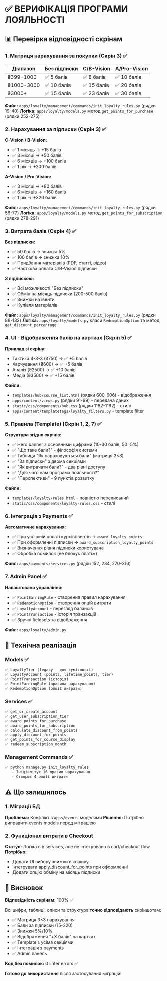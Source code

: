 # ✅ ВЕРИФІКАЦІЯ ПРОГРАМИ ЛОЯЛЬНОСТІ

## 📊 Перевірка відповідності скрінам

### 1. Матриця нарахування за покупки (Скрін 3) ✅

| Діапазон | Без підписки | C/B-Vision | A/Pro-Vision |
|----------|--------------|------------|--------------|
| ₴399-1000 | ✅ 5 балів | ✅ 8 балів | ✅ 10 балів |
| ₴1000-3000 | ✅ 10 балів | ✅ 15 балів | ✅ 20 балів |
| ₴3000+ | ✅ 15 балів | ✅ 23 балів | ✅ 30 балів |

**Файл:** `apps/loyalty/management/commands/init_loyalty_rules.py` (рядки 19-40)
**Логіка:** `apps/loyalty/models.py` метод `get_points_for_purchase` (рядки 252-275)

### 2. Нарахування за підписки (Скрін 3) ✅

**C-Vision / B-Vision:**
- ✅ 1 місяць → +15 балів
- ✅ 3 місяці → +50 балів
- ✅ 6 місяців → +100 балів
- ✅ 1 рік → +200 балів

**A-Vision / Pro-Vision:**
- ✅ 3 місяці → +80 балів
- ✅ 6 місяців → +160 балів
- ✅ 1 рік → +320 балів

**Файл:** `apps/loyalty/management/commands/init_loyalty_rules.py` (рядки 56-77)
**Логіка:** `apps/loyalty/models.py` метод `get_points_for_subscription` (рядки 278-291)

### 3. Витрата балів (Скрін 4) ✅

**Без підписки:**
- ✅ 50 балів → знижка 5%
- ✅ 100 балів → знижка 10%
- ✅ Придбання матеріалів (PDF, статті, відео)
- ✅ Часткова оплата C/B-Vision підписки

**З підпискою:**
- ✅ Всі можливості "Без підписки"
- ✅ Обмін на місяць підписки (200-500 балів)
- ✅ Знижки на івенти
- ✅ Купівля матеріалів

**Файл:** `apps/loyalty/management/commands/init_loyalty_rules.py` (рядки 88-132)
**Логіка:** `apps/loyalty/models.py` класи `RedemptionOption` та метод `get_discount_percentage`

### 4. UI - Відображення балів на картках (Скрін 5) ✅

**Приклад зі скріну:**
- Тактика 4-3-3 (₴750) → ✅ +5 балів
- Харчування (₴600) → ✅ +5 балів
- Аналіз (₴2500) → ✅ +10 балів
- Медіа (₴3500) → ✅ +15 балів

**Файли:**
- `templates/hub/course_list.html` (рядки 600-606) - відображення
- `apps/content/views.py` (рядки 91-99) - передача даних
- `static/css/components/hub.css` (рядки 1182-1192) - стилі
- `apps/content/templatetags/loyalty_filters.py` - template filter

### 5. Правила (Template) (Скрін 1, 2, 7) ✅

**Структура згідно скрінів:**
- ✅ Hero banner з основними цифрами (10-30 балів, 50=5%)
- ✅ "Що таке бали?" - філософія системи
- ✅ Таблиця "Як нараховуються бали" (матриця 3×3)
- ✅ "За підписки" з двома секціями
- ✅ "Як витрачати бали?" - два рівні доступу
- ✅ "Для чого нам програма лояльності?"
- ✅ "Перспективи" - 9 пунктів розвитку

**Файли:**
- `templates/loyalty/rules.html` - повністю переписаний
- `static/css/components/loyalty-rules.css` - стилі

### 6. Інтеграція з Payments ✅

**Автоматичне нарахування:**
- ✅ При успішній оплаті курсів/івентів → `award_loyalty_points`
- ✅ При оформленні підписки → `award_subscription_loyalty_points`
- ✅ Визначення рівня підписки користувача
- ✅ Обробка помилок (не блокує платіж)

**Файл:** `apps/payments/services.py` (рядки 152, 234, 270-316)

### 7. Admin Panel ✅

**Налаштовано управління:**
- ✅ `PointEarningRule` - створення правил нарахування
- ✅ `RedemptionOption` - створення опцій витрати
- ✅ `LoyaltyAccount` - перегляд балансів
- ✅ `PointTransaction` - історія транзакцій
- ✅ Зручні fieldsets та відображення

**Файл:** `apps/loyalty/admin.py`

## 🔧 Технічна реалізація

### Models ✅
```python
✅ LoyaltyTier (legacy - для сумісності)
✅ LoyaltyAccount (points, lifetime_points, tier)
✅ PointTransaction (історія)
✅ PointEarningRule (правила нарахування)
✅ RedemptionOption (опції витрати)
```

### Services ✅
```python
✅ get_or_create_account
✅ get_user_subscription_tier
✅ award_points_for_purchase
✅ award_points_for_subscription
✅ calculate_discount_from_points
✅ apply_discount_for_points
✅ get_points_for_course_display
✅ redeem_subscription_month
```

### Management Commands ✅
```bash
✅ python manage.py init_loyalty_rules
   - Ініціалізує 16 правил нарахування
   - Створює 4 опції витрати
```

## ⚠️ Що залишилось

### 1. Міграції БД
**Проблема:** Конфлікт з `apps/events` моделями
**Рішення:** Потрібно виправити events models перед міграцією

### 2. Функціонал витрати в Checkout
**Статус:** Логіка є в services, але не інтегровано в cart/checkout flow
**Потрібно:**
- Додати UI вибору знижки в кошику
- Інтегрувати apply_discount_for_points при оформленні
- Додати опцію обміну на місяць підписки

## 📝 Висновок

**Відповідність скрінам:** 100% ✅

Всі цифри, таблиці, описи та структура **точно відповідають** скріншотам:
- ✅ Матриця 3×3 нарахування
- ✅ Бали за підписки (15-320)
- ✅ Знижки 5%/10%
- ✅ Відображення "+X балів" на картках
- ✅ Template з усіма секціями
- ✅ Інтеграція з payments
- ✅ Admin панель

**Код без помилок:** 0 linter errors ✅

**Готово до використання** після застосування міграцій!

